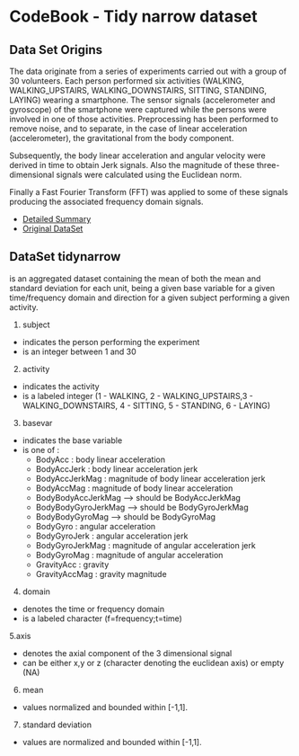 # CodeBook - Tidy narrow dataset

## Data Set Origins

The data originate from a series of experiments carried out with a group of 30 volunteers.
Each person performed six activities (WALKING, WALKING_UPSTAIRS, WALKING_DOWNSTAIRS, SITTING, STANDING, LAYING) wearing a smartphone.
The sensor signals (accelerometer and gyroscope) of the smartphone were captured while the persons were involved in one of those activities.
Preprocessing has been performed to remove noise, and to separate, in the case of linear acceleration (accelerometer), the gravitational from the body component.

Subsequently, the body linear acceleration and angular velocity were derived in time to obtain Jerk signals.
Also the magnitude of these three-dimensional signals were calculated using the Euclidean norm. 

Finally a Fast Fourier Transform (FFT) was applied to some of these signals producing the associated frequency domain signals.

* [Detailed Summary](http://archive.ics.uci.edu/ml/datasets/Human+Activity+Recognition+Using+Smartphones)
* [Original DataSet](https://d396qusza40orc.cloudfront.net/getdata%2Fprojectfiles%2FUCI%20HAR%20Dataset.zip )


## DataSet tidynarrow

is an aggregated dataset containing the mean of both the mean and standard deviation for each unit,
being a given base variable for a given time/frequency domain and direction for a given subject performing a given activity.

1. subject 
* indicates the person performing the experiment
* is an integer between 1 and 30

2. activity
* indicates the activity
* is a labeled integer (1 - WALKING, 2 - WALKING_UPSTAIRS,3 - WALKING_DOWNSTAIRS, 4 - SITTING, 5 - STANDING, 6 - LAYING)

3. basevar
* indicates the base variable
* is one of : 
  * BodyAcc 	: body linear acceleration
  * BodyAccJerk  : body linear acceleration jerk
  * BodyAccJerkMag : magnitude of body linear acceleration jerk
  * BodyAccMag : magnitude of body linear acceleration
  * BodyBodyAccJerkMag --> should be BodyAccJerkMag
  * BodyBodyGyroJerkMag --> should be BodyGyroJerkMag
  * BodyBodyGyroMag --> should be BodyGyroMag
  * BodyGyro : angular acceleration
  * BodyGyroJerk  : angular acceleration jerk
  * BodyGyroJerkMag : magnitude of angular acceleration jerk
  * BodyGyroMag : magnitude of angular acceleration
  * GravityAcc : gravity
  * GravityAccMag : gravity magnitude 

4. domain
* denotes the time or frequency domain
* is a labeled character (f=frequency;t=time) 

5.axis
* denotes the axial component of the 3 dimensional signal
* can be either x,y or z (character denoting the euclidean axis) or empty (NA)

6. mean
* values normalized and bounded within [-1,1].

7. standard deviation
* values are normalized and bounded within [-1,1].
